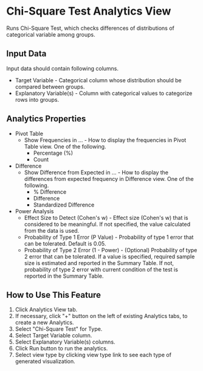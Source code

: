 # Chi-Square Test Analytics View

Runs Chi-Square Test, which checks differences of distributions of categorical variable among groups.

## Input Data
Input data should contain following columns.

  * Target Variable - Categorical column whose distribution should be compared between groups.
  * Explanatory Variable(s) - Column with categorical values to categorize rows into groups.

## Analytics Properties
  * Pivot Table
    * Show Frequencies in ... - How to display the frequencies in Pivot Table view. One of the following.
      * Percentage (%)
      * Count
  * Difference
    * Show Difference from Expected in ... - How to display the differences from expected frequency in Difference view. One of the following.
      * % Difference
      * Difference
      * Standardized Difference
  * Power Analysis
    * Effect Size to Detect (Cohen's w) - Effect size (Cohen's w) that is considered to be meaningful. If not specified, the value calculated from the data is used.
    * Probability of Type 1 Error (P Value) - Probability of type 1 error that can be tolerated. Default is 0.05.
    * Probability of Type 2 Error (1 - Power) - (Optional) Probability of type 2 error that can be tolerated. If a value is specified, required sample size is estimated and reported in the Summary Table. If not, probability of type 2 error with current condition of the test is reported in the Summary Table.

## How to Use This Feature
1. Click Analytics View tab.
2. If necessary, click "+" button on the left of existing Analytics tabs, to create a new Analytics.
3. Select "Chi-Square Test" for Type.
4. Select Target Variable column.
5. Select Explanatory Variable(s) columns.
6. Click Run button to run the analytics.
7. Select view type by clicking view type link to see each type of generated visualization.

